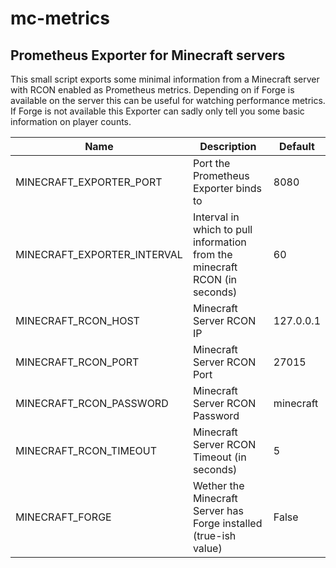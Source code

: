 # mc-metrics
## Prometheus Exporter for Minecraft servers

This small script exports some minimal information from a Minecraft server with RCON enabled as Prometheus metrics.
Depending on if Forge is available on the server this can be useful for watching performance metrics. If Forge is not available
this Exporter can sadly only tell you some basic information on player counts.

| Name | Description | Default |
| -------- | -------- | -------- |
| MINECRAFT_EXPORTER_PORT     | Port the Prometheus Exporter binds to     | 8080     |
| MINECRAFT_EXPORTER_INTERVAL | Interval in which to pull information from the minecraft RCON (in seconds) | 60 |
| MINECRAFT_RCON_HOST | Minecraft Server RCON IP | 127.0.0.1 |
| MINECRAFT_RCON_PORT | Minecraft Server RCON Port | 27015 |
| MINECRAFT_RCON_PASSWORD | Minecraft Server RCON Password | minecraft |
| MINECRAFT_RCON_TIMEOUT | Minecraft Server RCON Timeout (in seconds) | 5 |
| MINECRAFT_FORGE | Wether the Minecraft Server has Forge installed (true-ish value) | False |
